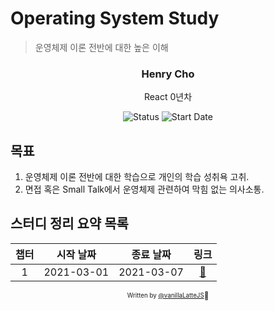 # Operating System Study

> 운영체제 이론 전반에 대한 높은 이해

<div align="center">

<h3>Henry Cho</h3>
<p>React 0년차</p>

![Status](https://img.shields.io/badge/Status-Study%20Hard-blue.svg)
![Start Date](https://img.shields.io/badge/Start%20Date-2021--03--01-23d16b.svg)

</div>

## 목표

1. 운영체제 이론 전반에 대한 학습으로 개인의 학습 성취욕 고취.
2. 면접 혹은 Small Talk에서 운영체제 관련하여 막힘 없는 의사소통.

## 스터디 정리 요약 목록

| 챕터 | 시작 날짜  | 종료 날짜  |             링크             |
| :--: | :--------: | :--------: | :--------------------------: |
|  1   | 2021-03-01 | 2021-03-07 | [:link:](chapter1/README.md) |

<div align="center">

<sub><sup>Written by <a href="https://github.com/devgony">@vanillaLatteJS</a></sup></sub><small>🍔</small>

</div>
